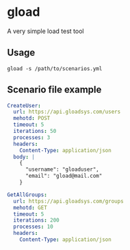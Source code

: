# gload
A very simple load test tool

## Usage

```shell
gload -s /path/to/scenarios.yml
```

## Scenario file example

```yaml
CreateUser:
  url: https://api.gloadsys.com/users
  mehotd: POST
  timeout: 5
  iterations: 50
  processes: 3
  headers:
    Content-Type: application/json
  body: |
    {
      "username": "gloaduser",
      "email": "gload@mail.com"
    }

GetAllGroups:
  url: https://api.gloadsys.com/groups
  mehotd: GET
  timeout: 5
  iterations: 200
  processes: 10
  headers:
    Content-Type: application/json
```
